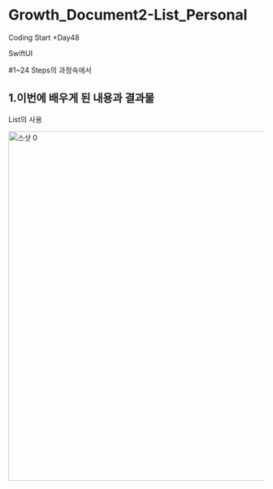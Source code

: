 # Growth_Document2-List_Personal

Coding Start +Day48

SwiftUI

#1~24 Steps의 과정속에서
## 1.이번에 배우게 된 내용과 결과물
List의 사용

<img width="687" alt="스샷 0" src="https://user-images.githubusercontent.com/114223996/198907004-47c8e260-8db1-479b-bc26-8c4b577304a5.png">

